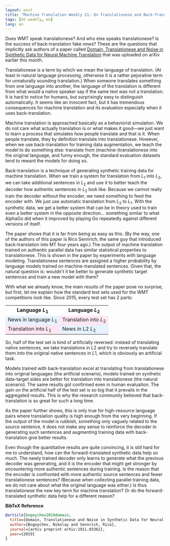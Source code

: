 ```yaml
---
layout: post
title: "Machine Translation Weekly 21: On Translationese and Back-Translation"
tags: [mt-weekly, en]
lang: en
---
```


Does WMT speak translationese? And who else speaks translationese? Is the
success of back-translation fake news? These are the questions that implicitly
ask authors of a paper called [Domain, Translationese and Noise in Synthetic
Data for Neural Machine Translation](https://arxiv.org/pdf/1911.03362.pdf) that
was uploaded on arXiv earlier this month.

Translationese is a term by which we mean the language of translation. (At
least in natural language processing, otherwise it is a rather pejorative term
for unnaturally sounding translation.) When someone translates something from
one language into another, the language of the translation is different from
what would a native speaker say if the same text was not a translation. It is
hard to notice for humans, but surprisingly easy to distinguish automatically.
It seems like an innocent fact, but it has tremendous consequences for machine
translation and its evaluation especially when it uses back-translation.

Machine translation is approached basically as a behaviorist simulation. We do
not care what actually translation is or what makes it good—we just want to
learn a process that simulates how people translate and that is it. When people
translate, they by definition translate into translationese. However, when we
use back-translation for training data augmentation, we teach the model to do
something else: translate from (machine-)translationese into the original
language, and funny enough, the standard evaluation datasets tend to reward the
models for doing so.

Back-translation is a technique of generating synthetic training data for
machine translation. When we train a system for translation from $L_1$ into
$L_2$, we can take additional sentences in $L_2$ and use it to better teach the
decoder how authentic sentences in $L_2$ look like. Because we cannot really
train the decoder without the encoder, we need something to feed the encoder
with. We just use automatic translation from $L_2$ to $L_1$. With the synthetic
data, we get a better system that can be in theory used to train even a better
system in the opposite direction… something similar to what AlphaGo did when it
improved by playing Go repeatedly against different versions of itself.

The paper shows that it is far from being as easy as this. (By the way, one of
the authors of this paper is Rico Sennrich, the same guy that introduced
back-translation into MT four years ago.) The output of machine translation
trained on authentic parallel data has similar statistical properties to
translationese. This is shown in the paper by experiments with language
modeling. Translationese sentences are assigned a higher probability by
language models trained on machine-translated sentences. Given that, the
natural question is: wouldn't it be better to generate synthetic target
sentences and train a new model with them?

With what we already know, the main results of the paper pose no surprise, but
first, let me explain how the standard test sets used for the WMT competitions
look like. Since 2015, every test set has 2 parts:

<table align="center" cellspacing="10">
<tr>
    <th>Language <i>L</i><sub>1</sub></th>
    <th>Language <i>L</i><sub>2</sub></th>
</tr>
<tr>
    <td bgcolor="#e6f2ff">News in language <i>L</i><sub>1</sub></td>
    <td bgcolor="#ffe6f2">Translation into <i>L</i><sub>2</sub></td>
</tr>
<tr>
    <td bgcolor="#ffe6f2">Translation into <i>L</i><sub>1</sub></td>
    <td bgcolor="#e6f2ff">News in L2 <i>L</i><sub>2</sub></td>
</tr>
</table>

So, half of the test set is kind of artificially reversed: instead of
translating native sentences, we take translations in $L2$ and try to reversely
translate them into the original native sentences in $L1$, which is obviously
an artificial task.

Models trained with back-translation excel at translating from translationese
into original languages (the artificial scenario), models trained on synthetic
data-target sides are better for translation into translationese (the natural
scenario). The same results got confirmed even in human evaluation. The gain on
the artificial half of the test set is so big that it prevails in the
aggregated results. This is why the research community believed that
back-translation is so great for such a long time.

As the paper further shows, this is only true for high-resource language pairs
where translation quality is high enough from the very beginning.  If the
output of the model is rubbish, something only vaguely related to the source
sentence, it does not make any sense to reinforce the decoder in generating
such sentences and augmenting training data with back-translation give better
results.

Even though the quantitative results are quite convincing, it is still hard for
me to understand, how can the forward-translated synthetic data help so much.
The newly trained decoder only learns to generate what the previous decoder was
generating, and it is the encoder that might get stronger by encountering more
authentic sentences during training. Is the reason that the encoder is
confronted with more authentic source sentences and fewer translationese
sentences? (Because when collecting parallel training data, we do not care
about what the original language was either.) Is thus translationese the new
key term for machine translation? Or do the forward-translated synthetic data
help for a different reason?

__BibTeX Reference__
```bibtex
@article{bogoychev2019domain,
  title={Domain, Translationese and Noise in Synthetic Data for Neural Machine Translation},
  author={Bogoychev, Nikolay and Sennrich, Rico},
  journal={arXiv preprint arXiv:1911.03362},
  year={2019}
}
```
